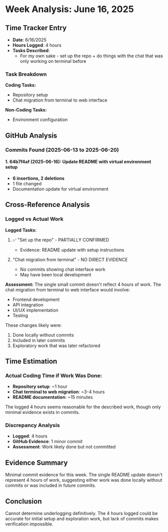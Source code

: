 # Week Analysis: June 16, 2025

## Time Tracker Entry
- **Date**: 6/16/2025
- **Hours Logged**: 4 hours
- **Tasks Described**:
  - For my own sake - set up the repo + do things with the chat that was only working on terminal before

### Task Breakdown
**Coding Tasks:**
- Repository setup
- Chat migration from terminal to web interface

**Non-Coding Tasks:**
- Environment configuration

## GitHub Analysis

### Commits Found (2025-06-13 to 2025-06-20)

#### 1. 64b7f4af (2025-06-16): Update README with virtual environment setup
- **6 insertions, 2 deletions**
- 1 file changed
- Documentation update for virtual environment

## Cross-Reference Analysis

### Logged vs Actual Work

**Logged Tasks:**
1. ✅ "Set up the repo" - PARTIALLY CONFIRMED
   - Evidence: README update with setup instructions
   
2. "Chat migration from terminal" - NO DIRECT EVIDENCE
   - No commits showing chat interface work
   - May have been local development

**Assessment:**
The single small commit doesn't reflect 4 hours of work. The chat migration from terminal to web interface would involve:
- Frontend development
- API integration
- UI/UX implementation
- Testing

These changes likely were:
1. Done locally without commits
2. Included in later commits
3. Exploratory work that was later refactored

## Time Estimation

### Actual Coding Time if Work Was Done:
- **Repository setup**: ~1 hour
- **Chat terminal to web migration**: ~3-4 hours
- **README documentation**: ~15 minutes

The logged 4 hours seems reasonable for the described work, though only minimal evidence exists in commits.

### Discrepancy Analysis
- **Logged**: 4 hours
- **GitHub Evidence**: 1 minor commit
- **Assessment**: Work likely done but not committed

## Evidence Summary
Minimal commit evidence for this week. The single README update doesn't represent 4 hours of work, suggesting either work was done locally without commits or was included in future commits.

## Conclusion
Cannot determine underlogging definitively. The 4 hours logged could be accurate for initial setup and exploration work, but lack of commits makes verification impossible.